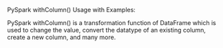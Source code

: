 PySpark withColumn() Usage with Examples:

PySpark withColumn() is a transformation function of DataFrame which is used to change the value, convert the datatype of an existing column, create a new column, and many more.